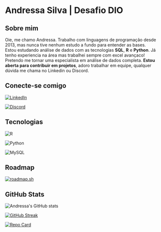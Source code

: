# Andressa Silva | Desafio DIO

## Sobre mim
Oie, me chamo Andressa. Trabalho com linguagens de programação desde 2013, mas nunca tive nenhum estudo a fundo para entender as bases. Estou estudando análise de dados com as tecnologias **SQL**, **R** e **Python**. Já tenho experiencia na área mas trabalhei sempre com excel avançaco! Pretendo me tornar uma especialista em análise de dados completa. **Estou aberta para contribuir em projetos**, adoro trabalhar em equipe, qualquer dúvida me chama no Linkedin ou Discord.

## Conecte-se comigo
[![LinkedIn](https://img.shields.io/badge/LinkedIn-0077B5?style=for-the-badge&logo=linkedin&logoColor=white)](https://www.linkedin.com/in/andressa-regina-tito-da-luz-anezio-da-silva-44669513b/) 

[![Discord](https://img.shields.io/badge/Discord-7289DA?style=for-the-badge&logo=discord&logoColor=white)](https://discord.gg/MhyRQK3S)

## Tecnologias
![R](https://img.shields.io/badge/R-276DC3?style=for-the-badge&logo=r&logoColor=white)

![Python](https://img.shields.io/badge/python-3670A0?style=for-the-badge&logo=python&logoColor=ffdd54)

![MySQL](https://img.shields.io/badge/MySQL-00000F?style=for-the-badge&logo=mysql&logoColor=white)

## Roadmap
[![roadmap.sh](https://roadmap.sh/card/tall/6802c4f76057cdb1a280ed4e?variant=dark&roadmaps=data-analyst)](https://roadmap.sh)

## GitHub Stats
![Andressa's GitHub stats](https://github-readme-stats.vercel.app/api?username=notdessa&theme=onedark&show_icons=true)

[![GitHub Streak](https://streak-stats.demolab.com?user=notdessa&theme=onedark)](https://git.io/streak-stats)

[![Repo Card](https://github-readme-stats.vercel.app/api/pin/?username=notdessa&repo=dio-lab-open-source&theme=onedark)](https://github.com/notdessa/dio-lab-open-source)
